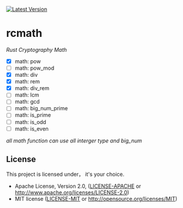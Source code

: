 [![Latest Version](https://img.shields.io/badge/crates.io-v0.0.3-green.svg)](https://crates.io/crates/rckad)

# rcmath
*Rust Cryptography Math*

- [x] math: pow
- [ ] math: pow_mod
- [x] math: div
- [x] math: rem
- [x] math: div_rem
- [ ] math: lcm
- [ ] math: gcd
- [ ] math: big_num_prime
- [ ] math: is_prime
- [ ] math: is_odd
- [ ] math: is_even

*all math function can use all interger type and big_num*

## License

This project is licensed under， it's your choice.

 * Apache License, Version 2.0, ([LICENSE-APACHE](LICENSE-APACHE) or
   http://www.apache.org/licenses/LICENSE-2.0)
 * MIT license ([LICENSE-MIT](LICENSE-MIT) or
   http://opensource.org/licenses/MIT)

